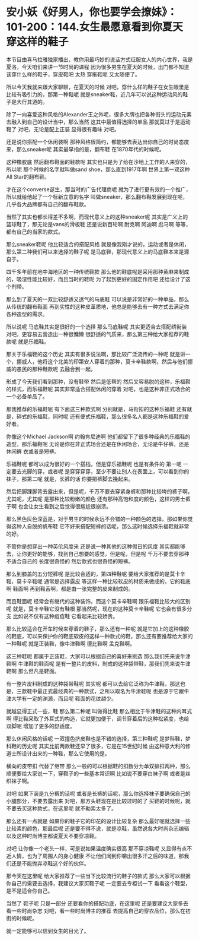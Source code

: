 # 安小妖《好男人，你也要学会撩妹》：101-200：144.女生最愿意看到你夏天穿这样的鞋子

本节目由喜马拉雅独家播出，教你用最巧妙的说话方式征服女人的内心世界，我是夏洛，今天咱们来讲一节时尚的课程 因为很多男生在夏天的时候，出门都不知道该穿什么样的鞋子，穿皮鞋吧 太热 穿拖鞋呢 又太随便了。

所以今天我就来跟大家聊聊，在夏天的时候 对吧，穿什么样的鞋子在女生眼里是比较有吸引力的，那第一种鞋呢 就是sneaker鞋，近几年可以说这种运动风的鞋子是大行其道的。

除了一向喜爱这种风格的Alexander王之外呢，很多大牌也把各种街头的运动元素去融入到自己的设计当中，那么当然 这其中最值得选择的单品 那就莫过于是运动鞋了 对吧，无论是配上正装 显得很有趣味 对吧。

还是说你搭配一个休闲装啊 那种风格很简约，都能够去表达出你自己的时尚态度来，那么sneaker呢 其实最早指的是，翻布鞋 在1870年代的时候呢。

这种橡胶底 然后翻布鞋面的鞋款呢 其实也只是为了给在沙地上工作的人来穿的，所以呢 那个时候的名字就叫做sand shoe，那么直到1917年啊 世界上第一双这种All Star的翻布鞋。

才在这个converse诞生，那当时的广告代理商呢 就为了进行更有效的一个推广，所以就给他起了一个标新立意的名字 叫做sneaker，那么翻布鞋发展到现在呢，几乎各大品牌都有自己的翻布鞋款。

当然了其实也都长得差不多啊，而现代意义上的这种sneaker呢 其实是广义上的篮球鞋了，那无论是vans的滑板鞋 还是说新百轮啊 耐克啊 阿迪啊 彪马啊 等等，都有自己的当家的款式。

那么sneaker鞋呢 他比较适合的搭配风格 就是像我刚才说的，运动或者是休闲，那么第二种我们可以来选择的鞋子呢 是马底鞋，那现代意义上的马底鞋本来是源自于。

四千多年前在地中海地区的一种传统鞋款 那么他的鞋底呢是采用那种黄麻来制成的，吸湿性能比较好，而且当时的鞋呢 为了起到更好的固定作用吧 还给设计了这个剂带。

那么到了夏天的一双比较舒适又透气的马底鞋 可以说是非常好的一种单品，那么从传统的翻布鞋面 再到实性的这种皮革质地，他总是能够去有一种方式去满足你各种造型的需求。

所以说呢 马底鞋其实是很好的一个选择 那么马底鞋呢 其实更适合去搭配绣衔装 对吧，更容易去营造出一种很慵懒 很舒适的气质来，那么第三种给大家推荐的鞋款呢 就是乐福鞋。

那关于乐福鞋的这个历史 其实有很多说法啊，那比较广泛流传的一种呢 就是讲一个，挪威人，他将这个北美的印第安人穿着的那种，莫卡辛鞋款啊，然后与他们挪威的愚民的那种鞋款呢 去融合到一起。

形成了今天我们看到那种，没有鞋带 然后是低帮的 然后又容易脱的这种，乐福鞋的样式，而乐福鞋呢 其实非常适合搭配休闲的穿着 对吧，也是这种非正式场合的一个必备单品了。

那我推荐的乐福鞋呢 有下面这三种款式啊 分别就是，马衔扣的这种乐福鞋 还有就是，碎式的乐福鞋，同时呢 还有便式乐福鞋，那么很多名人都是这种乐福鞋的爱好者。

你像这个Michael Jackson啊 约翰肯尼迪啊 他们都留下了很多种经典的乐福鞋的造型，那乐福鞋呢 无论是你在非正式场合还是在休闲场合，无论是牛仔裤，还是休闲裤 衣或者是短裤。

乐福鞋呢 都可以成为很好的一个搭档，但是穿乐福鞋呢 也是有条件的 第一呢 一定要去光脚的穿，或者呢 是穿穿穿穿，至少不要让别人在表面上，可以看到你的袜子，那第二呢 就是，长裤的话 你要把裤脚去挽起来。

然后把脚踝脚背去露出来，但是呢，千万不要去穿紧身裤和那种比较垮的裤子啊，尤其呢，尤其呢 是那种比较粉嫩的颜色 还有那种高饱和度的颜色，这样的男士裤子啊 也会让女生看到之后觉得很尴尬很崩溃。

那么黑色灰色深蓝是，对于男生的时候永远不会错的一种颜色的选择，那如果你觉得这种人自脱的帆布鞋 它不好来搭配短裤的话呢，那么这时候选择乐福鞋就非常的好。

不管你是想穿出一种英伦风度来 还是说一种其他的这种假日的风度 其实都能够去，让你更好的能够，找到自己想要的感觉，但是呢，但是呢 千万不要去穿那种不适合自己的 长度很奇怪的 然后款式也很奇怪的短裤。

那么到膝盖的五分短裤呢 是比较合适的，第四种鞋呢 要给大家推荐的是莫卡辛鞋，莫卡辛鞋呢 通常是选择露皮 等这样一种比较软皮的材质来做成的，它的鞋底啊 鞋面啊 再到鞋舌啊，都是由一张完整的皮来制成的。

而且鞋面呢 经常会有继代的这种装饰，而这个莫卡辛鞋啊 跟乐福鞋比较大的区别呢 就是，莫卡辛鞋它没有鞋根 那当然呢，现在的这种莫卡辛鞋呢 它也会有很多分支 比如说不仅有这种痘痘鞋 它看起来比较娇贵。

那么比较适合在开车时候来穿着的鞋子，那么还有一种呢 就是它加上的这种橡胶的鞋底，可以来保护你的鞋底软皮的这样一种款式的鞋，那么还有要推荐给大家的一种鞋呢 就是正装鞋，像牛津鞋啊 德比鞋啊 孟克鞋啊。

这三种鞋呢 都属于正装鞋，大家可以根据自己的喜好来挑选 那么我们先来说牛津鞋啊 牛津鞋的鞋面呢 是有一整片的皮料，制成的这种袋带鞋，那我们先来说牛津鞋啊 那么但凡是鞋面。

有一整片皮料制成的这种袋带鞋呢 其实呢 都可以去给它泛称为牛津鞋，那这也是，三款鞋中最正式最经典的一种款式，之所以取名为牛津鞋呢 也是源于它跟牛津大学有一定的渊源，而且呢 鞋面的花纹越少。

就越显得正式一些，鞋 那么第二种呢 叫做得比鞋 那么相比于牛津鞋的这种内耳式啊 得比鞋采取了外耳式的构造，它就更加便于，调节穿着后的这种松紧度，也给双脚呢 增加了更多的舒适度。

那么休闲风格的话呢 一双撞色挤皮鞋也是不错的选择，第三种鞋呢 是梦科鞋，梦科鞋的历史呢 其实比前两款鞋还早了很多，它是在15世纪时候 由这种意大利的修道士所设计出来的一种鞋，那么它使用的是。

横向的皮带扣 代替了继带 那么一般的可以根据鞋的扣数分为单双排扣两种，那么顺便要给大家说一下，穿鞋子的一些基本常识啊 比如说不要穿白袜子啊 或者是丝织袜子啊。

对吧 如果下装是九分裤的话呢 或者是长裤的话呢，那么你选择袜子要确保自己的小腿部分，不要去露出来 对吧，那方头鞋现在是比较过时的了 买鞋的时候呢，就不要去买这种款式，在这里呢 就不勒索太多了。

那么还有一点就是 如果你的鞋子它的印花的设计比较复杂 那么最好呢就选择一些比较素的颜色，那最后呢 还是要不得不说，就是凉鞋，虽然说各大时尚杂志编辑以及这种时尚博主都说夏天不要穿凉鞋。

对吧 让你像一个老头一样，可是说如果温度确实很高 那不穿凉鞋呢 又显得有点不近人情，也为了周围人的身心健康 不让他们闻到你嚼出很多汗之后的味道，那我们还是不能抛弃凉鞋这个好的伙伴。

那今天在这里呢 给大家推荐了一些当下比较流行的鞋子的款式 那么大家可以根据你自己的需要去选择，我建议大家买鞋子呢 一定要去专柜试一下 看看这个鞋型，是不是适合你自己。

当然了 鞋子呢 只是一部分 还要看你的搭配功底，在这里呢 还是要建议大家多去看一些时尚杂志 对吧，看一些时尚博主的推荐 去提高自己的穿衣品位，那么在初街的时候呢。

就一定能够可以信到女生的目光了。